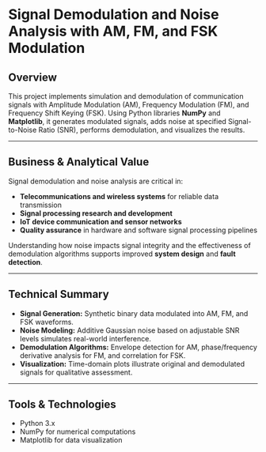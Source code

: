# Signal Demodulation and Noise Analysis with AM, FM, and FSK Modulation

## Overview

This project implements simulation and demodulation of communication signals with Amplitude Modulation (AM), Frequency Modulation (FM), and Frequency Shift Keying (FSK). Using Python libraries **NumPy** and **Matplotlib**, it generates modulated signals, adds noise at specified Signal-to-Noise Ratio (SNR), performs demodulation, and visualizes the results.

---

## Business & Analytical Value

Signal demodulation and noise analysis are critical in:
- **Telecommunications and wireless systems** for reliable data transmission
- **Signal processing research and development**
- **IoT device communication and sensor networks**
- **Quality assurance** in hardware and software signal processing pipelines

Understanding how noise impacts signal integrity and the effectiveness of demodulation algorithms supports improved **system design** and **fault detection**.

---

## Technical Summary

- **Signal Generation:** Synthetic binary data modulated into AM, FM, and FSK waveforms.
- **Noise Modeling:** Additive Gaussian noise based on adjustable SNR levels simulates real-world interference.
- **Demodulation Algorithms:** Envelope detection for AM, phase/frequency derivative analysis for FM, and correlation for FSK.
- **Visualization:** Time-domain plots illustrate original and demodulated signals for qualitative assessment.

---

## Tools & Technologies

- Python 3.x
- NumPy for numerical computations
- Matplotlib for data visualization
